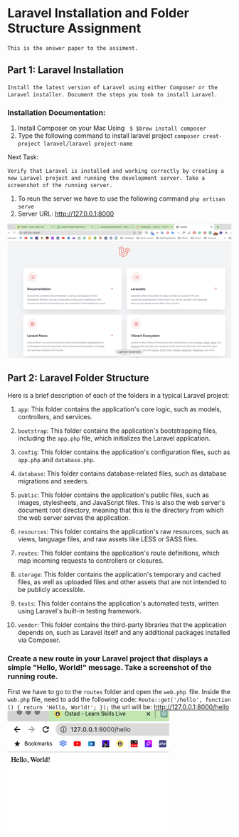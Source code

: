 # Laravel Installation and Folder Structure Assignment
    This is the answer paper to the assiment.

## Part 1: Laravel Installation

    Install the latest version of Laravel using either Composer or the Laravel installer. Document the steps you took to install Laravel.

### Installation Documentation:

1. Install Composer on your Mac Using  ` $ $brew install composer`
2. Type the following command to install laravel project ` composer creat-project laravel/laravel project-name `

Next Task: 

    Verify that Laravel is installed and working correctly by creating a new Laravel project and running the development server. Take a screenshot of the running server.

1. To reun the server we have to use the following command `php artisan serve`
2. Server URL: http://127.0.0.1:8000

![Partone Screenshot](laravel.png)


## Part 2: Laravel Folder Structure

Here is a brief description of each of the folders in a typical Laravel project:

1. `app`: This folder contains the application's core logic, such as models, controllers, and services.

2. `bootstrap`: This folder contains the application's bootstrapping files, including the `app.php` file, which initializes the Laravel application.

3. `config`: This folder contains the application's configuration files, such as `app.php` and `database.php`.

4. `database`: This folder contains database-related files, such as database migrations and seeders.

5. `public`: This folder contains the application's public files, such as images, stylesheets, and JavaScript files. This is also the web server's document root directory, meaning that this is the directory from which the web server serves the application.

6. `resources`: This folder contains the application's raw resources, such as views, language files, and raw assets like LESS or SASS files.

7. `routes`: This folder contains the application's route definitions, which map incoming requests to controllers or closures.

8. `storage`: This folder contains the application's temporary and cached files, as well as uploaded files and other assets that are not intended to be publicly accessible.

9. `tests`: This folder contains the application's automated tests, written using Laravel's built-in testing framework.

10. `vendor`: This folder contains the third-party libraries that the application depends on, such as Laravel itself and any additional packages installed via Composer.

 

### Create a new route in your Laravel project that displays a simple "Hello, World!" message. Take a screenshot of the running route.


First we have to go to the `routes` folder and open the `web.php `file. Inside the `web.php` file, need to add the following code:
`
Route::get('/hello', function () {
    return 'Hello, World!';
});
`
the url will be: http://127.0.0.1:8000/hello
![Part 2 Screenshot](route.png)



